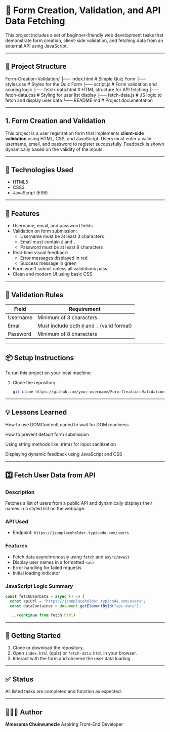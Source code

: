 # 🚀 Form Creation, Validation, and API Data Fetching

This project includes a set of beginner-friendly web development tasks that demonstrate form creation, client-side validation, and fetching data from an external API using JavaScript.

---

## 📁 Project Structure

Form-Creation-Validation/
├── index.html # Simple Quiz Form
├── styles.css # Styles for the Quiz Form
├── script.js # Form validation and scoring logic
├── fetch-data.html # HTML structure for API fetching
├── fetch-data.css # Styling for user list display
├── fetch-data.js # JS logic to fetch and display user data
└── README.md # Project documentation

---

## 1. Form Creation and Validation

This project is a user registration form that implements **client-side validation** using HTML, CSS, and JavaScript. Users must enter a valid username, email, and password to register successfully. Feedback is shown dynamically based on the validity of the inputs.

---

## 🧰 Technologies Used

- HTML5
- CSS3
- JavaScript (ES6)

---

## 📝 Features

- Username, email, and password fields
- Validation on form submission:
  - Username must be at least 3 characters
  - Email must contain `@` and `.`
  - Password must be at least 8 characters
- Real-time visual feedback:
  - Error messages displayed in red
  - Success message in green
- Form won't submit unless all validations pass
- Clean and modern UI using basic CSS

---

## 🔧 Validation Rules

| Field     | Requirement                                  |
|-----------|----------------------------------------------|
| Username  | Minimum of 3 characters                      |
| Email     | Must include both `@` and `.` (valid format) |
| Password  | Minimum of 8 characters                      |

---

## 📦 Setup Instructions

To run this project on your local machine:

1. Clone the repository:

   ```bash
   git clone https://github.com/your-username/Form-Creation-Validation.git

---

## 💡 Lessons Learned
How to use DOMContentLoaded to wait for DOM readiness

How to prevent default form submission

Using string methods like .trim() for input sanitization

Displaying dynamic feedback using JavaScript and CSS

---

## 2️⃣ Fetch User Data from API

### Description
Fetches a list of users from a public API and dynamically displays their names in a styled list on the webpage.

### API Used
- Endpoint: `https://jsonplaceholder.typicode.com/users`

### Features
- Fetch data asynchronously using `fetch` and `async/await`
- Display user names in a formatted `<ul>`
- Error handling for failed requests
- Initial loading indicator

### JavaScript Logic Summary

```js
const fetchUserData = async () => {
  const apiUrl = "https://jsonplaceholder.typicode.com/users";
  const dataContainer = document.getElementById("api-data");

  ...(continue from fetch.html)
```

---

## 🚀 Getting Started

1. Clone or download the repository.
2. Open `index.html` (quiz) or `fetch-data.html` in your browser.
3. Interact with the form and observe the user data loading.

---

## ✅ Status

All listed tasks are completed and function as expected.

---

## 👩🏽‍💻 Author

**Mmesoma Chukwumezie**
Aspiring Front-End Developer

